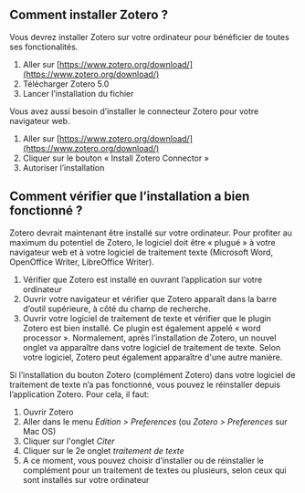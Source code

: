 ## Comment installer Zotero ?

Vous devrez installer Zotero sur votre ordinateur pour bénéficier de toutes ses fonctionalités.

1. Aller sur  [https://www.zotero.org/download/](https://www.zotero.org/download/)
2. Télécharger Zotero 5.0
3. Lancer l’installation du fichier

Vous avez aussi besoin d’installer le connecteur Zotero pour votre navigateur web.

1. Aller sur [https://www.zotero.org/download/](https://www.zotero.org/download/)
2. Cliquer sur le bouton « Install Zotero Connector »
3. Autoriser l’installation

## Comment vérifier que l’installation a bien fonctionné ?

Zotero devrait maintenant être installé sur votre ordinateur. Pour profiter au maximum du potentiel de Zotero, le logiciel doit être « plugué » à votre navigateur web et à votre logiciel de traitement texte (Microsoft Word, OpenOffice Writer, LibreOffice Writer). 

1. Vérifier que Zotero est installé en ouvrant l’application sur votre ordinateur
2. Ouvrir votre navigateur et vérifier que Zotero apparaît dans la barre d’outil supérieure, à côté du champ de recherche.
3. Ouvrir votre logiciel de traitement de texte et vérifier que le plugin Zotero est bien installé. Ce plugin est également appelé « word processor ». Normalement, après l’installation de Zotero, un nouvel onglet va apparaître dans votre logiciel de traitement de texte. Selon votre logiciel, Zotero peut également apparaître d'une autre manière. 

Si l’installation du bouton Zotero (complément Zotero) dans votre logiciel de traitement de texte n’a pas fonctionné, vous pouvez le réinstaller depuis l’application Zotero. Pour cela, il faut: 

1. Ouvrir Zotero
2. Aller dans le menu *Edition > Preferences* (ou *Zotero > Preferences* sur Mac OS)
3. Cliquer sur l'onglet *Citer*
4. Cliquer sur le 2e onglet *traitement de texte*
5. A ce moment, vous pouvez choisir d’installer ou de réinstaller le complément pour un traitement de textes ou plusieurs, selon ceux qui sont installés sur votre ordinateur
